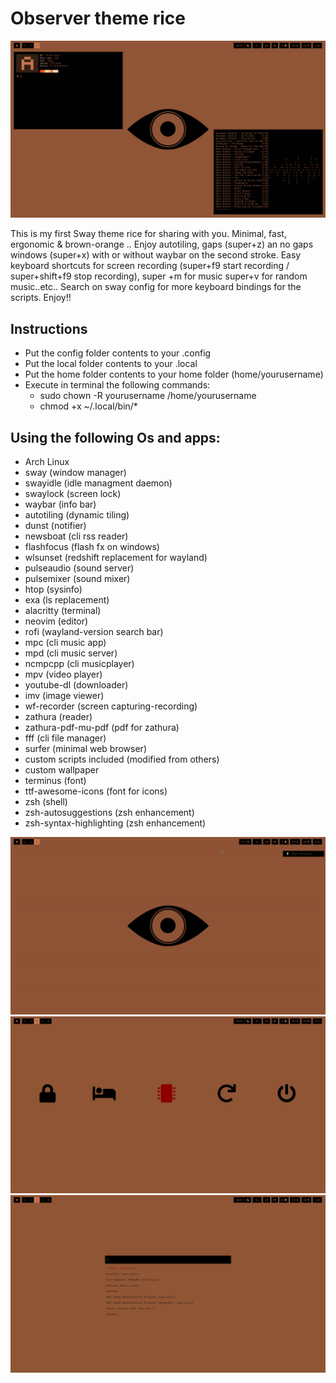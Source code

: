 # Observer theme rice


![Observer](observer1.png)


This is my first Sway theme rice for sharing with you. Minimal, fast, ergonomic & brown-orange .. Enjoy autotiling, gaps (super+z) an no gaps windows (super+x) with or without waybar on the second stroke. Easy keyboard shortcuts for screen recording (super+f9 start recording / super+shift+f9 stop recording), super +m for music super+v for random music..etc.. Search on sway config for more keyboard bindings for the scripts. Enjoy!!  

## Instructions

* Put the config folder contents to your .config
* Put the local folder contents to your .local
* Put the home folder contents to your home folder (home/yourusername)
* Execute in terminal the following commands: 
  * sudo chown -R yourusername /home/yourusername
  * chmod +x ~/.local/bin/* 

## Using the following Os and apps:

* Arch Linux
* sway (window manager)
* swayidle (idle managment daemon)
* swaylock (screen lock)
* waybar (info bar)
* autotiling (dynamic tiling)
* dunst (notifier)
* newsboat (cli rss reader)
* flashfocus (flash fx on windows)
* wlsunset (redshift replacement for wayland)
* pulseaudio (sound server)
* pulsemixer (sound mixer)
* htop (sysinfo)
* exa (ls replacement)
* alacritty (terminal)
* neovim (editor)
* rofi (wayland-version search bar) 
* mpc (cli music app)
* mpd (cli music server)
* ncmpcpp (cli musicplayer)
* mpv (video player)
* youtube-dl (downloader)
* imv (image viewer)
* wf-recorder (screen capturing-recording)
* zathura (reader)
* zathura-pdf-mu-pdf (pdf for zathura)
* fff (cli file manager)
* surfer (minimal web browser) 
* custom scripts included (modified from others)
* custom wallpaper
* terminus (font)
* ttf-awesome-icons (font for icons) 
* zsh (shell)
* zsh-autosuggestions (zsh enhancement)
* zsh-syntax-highlighting  (zsh enhancement)

![Observer](observer.gif)
![Observer](observer2.png)
![Observer](observer3.png)

